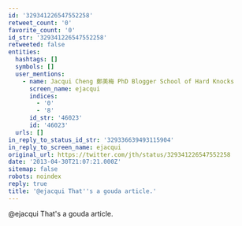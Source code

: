 ```yaml
---
id: '329341226547552258'
retweet_count: '0'
favorite_count: '0'
id_str: '329341226547552258'
retweeted: false
entities:
  hashtags: []
  symbols: []
  user_mentions:
    - name: Jacqui Cheng 鄭美梅 PhD Blogger School of Hard Knocks
      screen_name: ejacqui
      indices:
        - '0'
        - '8'
      id_str: '46023'
      id: '46023'
  urls: []
in_reply_to_status_id_str: '329336639493115904'
in_reply_to_screen_name: ejacqui
original_url: https://twitter.com/jth/status/329341226547552258
date: '2013-04-30T21:07:21.000Z'
sitemap: false
robots: noindex
reply: true
title: '@ejacqui That''s a gouda article.'
---
```


@ejacqui That's a gouda article.